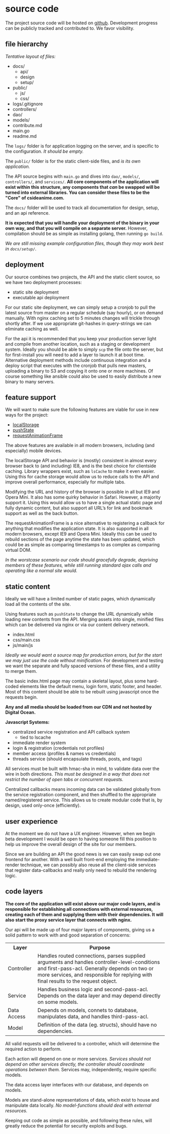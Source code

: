 
# source code

The project source code will be hosted on [github](https://github.com/cdelorme/csideanime.com).  Development progress can be publicly tracked and contributed to.  We favor visibility.


## file hierarchy

_Tentative layout of files:_

- docs/
    - api/
    - design
    - setup/
- public/
    - js/
    - css/
- logs/.gitignore
- controllers/
- dao/
- models/
- contribute.md
- main.go
- readme.md

The `logs/` folder is for application logging on the server, and is specific to the configuration.  _It should be empty._

The `public/` folder is for the static client-side files, and _is its own application._

The API source begins with `main.go` and dives into `dao/`, `models/`, `controllers/`, and `services/`.  **All core components of the application will exist within this structure, any components that _can_ be swapped will be turned into external libraries.  You can consider these files to be the "Core" of csideanime.com.**

The `docs/` folder will be used to track all documentation for design, setup, and an api reference.

**It is expected that you will handle your deployment of the binary in your own way, and that you will compile on a separate server.**  However, compilation should be as simple as installing golang, then running `go build`.

_We are still missing example configuration files, though they may work best in `docs/setup/`._


## deployment

Our source combines two projects, the API and the static client source, so we have two deployment processes:

- static site deployment
- executable api deployment

For our static site deployment, we can simply setup a cronjob to pull the latest source from master on a regular schedule (say hourly), or on demand manually.  With nginx caching set to 5 minutes changes will trickle through shortly after.  If we use appropriate git-hashes in query-strings we can eliminate caching as well.

For the api it is recommended that you keep your production server light and compile from another location, such as a staging or development system.  Ideally you should be able to simply `scp` the file onto the server, but for first-install you will need to add a layer to launch it at boot time.  Alternative deployment methods include continuous integration and a deploy script that executes with the cronjob that pulls new masters, uploading a binary to S3 and copying it onto one or more machines.  Of course something like ansible could also be used to easily distribute a new binary to many servers.


## feature support

We will want to make sure the following features are viable for use in new ways for the project:

- [localStorage](http://caniuse.com/#feat=namevalue-storage)
- [pushState](http://caniuse.com/#feat=history)
- [requestAnimationFrame](http://caniuse.com/#feat=requestanimationframe)

The above features are available in all modern browsers, including (and especially) mobile devices.

The localStorage API and behavior is (mostly) consistent in almost every browser back to (and including) IE8, and is the best choice for client­side caching. Library wrappers exist, such as `lsCache` to make it even easier. Using this for cache storage would allow us to reduce calls to the API and improve overall performance, especially for multiple tabs.

Modifying the URL and history of the browser is possible in all but IE9­ and Opera Mini. It also has some quirky behavior in Safari. However, a majority support it. Using this would allow us to have a single actual static page and fully dynamic content, but also support all URL’s for link and bookmark support as well as the back button.

The requestAnimationFrame is a nice alternative to registering a callback for anything that modifies the application state. It is also supported in all modern browsers, except IE9­ and Opera Mini. Ideally this can be used to rebuild sections of the page anytime the state has been updated, which could be as simple as comparing timestamps to as complex as comparing virtual DOM.

_In the worst­case scenario our code should gracefully degrade, depriving members of these features, while still running standard ajax calls and operating like a normal site would._


## static content

Ideally we will have a limited number of static pages, which dynamically load all the contents of the site.

Using features such as `pushState` to change the URL dynamically while loading new contents from the API.  Merging assets into single, minified files which can be delivered via nginx or via our content delivery network.

- index.html
- css/main.css
- js/main/js

_Ideally we would want a source map for production errors, but for the start we may just use the code without minification._  For development and testing we want the separate and fully spaced versions of these files, and a utility to merge them.

The basic index.html page may contain a skeletal layout, plus some hard-coded elements like the default menu, login form, static footer, and header.  Most of this content should be able to be rebuilt using javascript once the requests begin.

**Any and all media should be loaded from our CDN and not hosted by Digital Ocean.**

**Javascript Systems:**

- centralized service registration and API callback system
    - tied to lscache
- immediate render system
- login & registration (credentials not profiles)
- member access (profiles & names vs credentials)
- threads service (should encapsulate threads, posts, and tags)

All services must be built with hmac­-sha in mind, to validate data over the wire in both directions.  _This must be designed in a way that does not restrict the number of open tabs or concurrent requests._

Centralized callbacks means incoming data can be validated globally from the service registration component, and then shuffled to the appropriate named/registered service.  This allows us to create modular code that is, by design, used only-once (efficiently).


## user experience

At the moment we do not have a UX engineer. However, when we begin beta development I would be open to having someone fill this position to help us improve the overall design of the site for our members.

Since we are building an API the good news is we can easily swap out one front­end for another.  With a well ­built front-end employing the immediate­-render technique, we can possibly also reuse all the client­-side services that register data-­callbacks and really only need to rebuild the rendering logic.


## code layers

**The core of the application will exist above our major code layers, and is responsible for establishing all connections with external resources, creating each of them and supplying them with their dependencies.  It will also start the proxy service layer that connects with nginx.**

Our api will be made up of four major layers of components, giving us a solid pattern to work with and good separation of concerns:

<table>
    <tr>
        <th>Layer</th>
        <th>Purpose</th>
    </tr>
    <tr>
        <td>Controller</td>
        <td>Handles routed connections, parses supplied arguments and handles controller-level-conditions and first-pass-acl.  Generally depends on two or more services, and responsible for replying with final results to the request object.</td>
    </tr>
    <tr>
        <td>Service</td>
        <td>Handles business logic and second-pass-acl.  Depends on the data layer and may depend directly on some models.</td>
    </tr>
    <tr>
        <td>Data Access</td>
        <td>Depends on models, connets to database, manipulates data, and handles third-pass-acl.</td>
    </tr>
    <tr>
        <td>Model</td>
        <td>Definition of the data (eg. structs), should have no dependencies.</td>
    </tr>
</table>

All valid requests will be delivered to a controller, which will determine the required action to perform.

Each action will depend on one or more services.  _Services should not depend on other services directly, the controller should coordinate operations between them._  Services may, independently, require specific models.

The data access layer interfaces with our database, and depends on models.

Models are stand-alone representations of data, which exist to house and manipulate data locally.  _No model-functions should deal with external resources._

Keeping out code as simple as possible, and following these rules, will greatly reduce the potential for security exploits and bugs.
